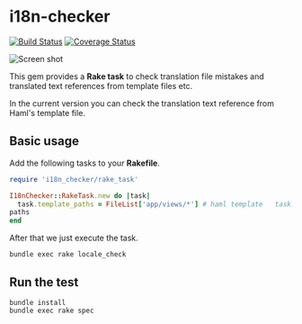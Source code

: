 # i18n-checker

[![Build Status](https://travis-ci.org/holyshared/i18n-checker.svg?branch=master)](https://travis-ci.org/holyshared/i18n-checker)
[![Coverage Status](https://coveralls.io/repos/github/holyshared/i18n-checker/badge.svg?branch=master)](https://coveralls.io/github/holyshared/i18n-checker?branch=master)

![Screen shot](https://github.com/holyshared/i18n-checker/blob/master/screenshot.png?raw=true)

This gem provides a **Rake task** to check translation file mistakes and translated text references from template files etc.

In the current version you can check the translation text reference from Haml's template file.

## Basic usage

Add the following tasks to your **Rakefile**.

```ruby
require 'i18n_checker/rake_task'

I18nChecker::RakeTask.new do |task|
  task.template_paths = FileList['app/views/*'] # haml template   task.locale_file_paths = FileList['config/locales/*'] # locale file paths
paths
end
```

After that we just execute the task.

```shell
bundle exec rake locale_check
```

## Run the test

```shell
bundle install
bundle exec rake spec
```
